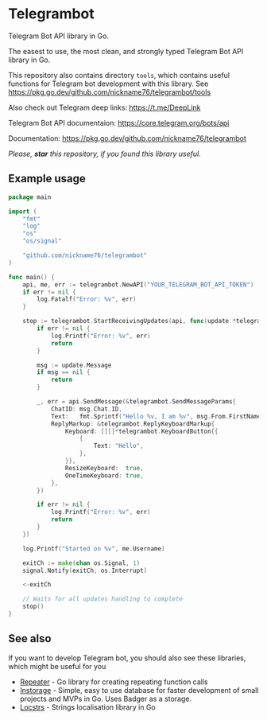 # Telegrambot

Telegram Bot API library in Go.

The easest to use, the most clean, and strongly typed Telegram Bot API library in Go.

This repository also contains directory `tools`, which contains useful functions for Telegram bot development with this library. See https://pkg.go.dev/github.com/nickname76/telegrambot/tools

Also check out Telegram deep links: https://t.me/DeepLink

Telegram Bot API documentaion: https://core.telegram.org/bots/api

Documentation: https://pkg.go.dev/github.com/nickname76/telegrambot

*Please, **star** this repository, if you found this library useful.*

## Example usage

```Go
package main

import (
	"fmt"
	"log"
	"os"
	"os/signal"

	"github.com/nickname76/telegrambot"
)

func main() {
	api, me, err := telegrambot.NewAPI("YOUR_TELEGRAM_BOT_API_TOKEN")
	if err != nil {
		log.Fatalf("Error: %v", err)
	}

	stop := telegrambot.StartReceivingUpdates(api, func(update *telegrambot.Update, err error) {
		if err != nil {
			log.Printf("Error: %v", err)
			return
		}

		msg := update.Message
		if msg == nil {
			return
		}

		_, err = api.SendMessage(&telegrambot.SendMessageParams{
			ChatID: msg.Chat.ID,
			Text:   fmt.Sprintf("Hello %v, I am %v", msg.From.FirstName, me.FirstName),
			ReplyMarkup: &telegrambot.ReplyKeyboardMarkup{
				Keyboard: [][]*telegrambot.KeyboardButton{{
					{
						Text: "Hello",
					},
				}},
				ResizeKeyboard:  true,
				OneTimeKeyboard: true,
			},
		})

		if err != nil {
			log.Printf("Error: %v", err)
			return
		}
	})

	log.Printf("Started on %v", me.Username)

	exitCh := make(chan os.Signal, 1)
	signal.Notify(exitCh, os.Interrupt)

	<-exitCh

	// Waits for all updates handling to complete
	stop()
}

```

## See also

If you want to develop Telegram bot, you should also see these libraries, which might be useful for you

- [Repeater](https://github.com/nickname76/repeater) - Go library for creating repeating function calls
- [Instorage](https://github.com/nickname76/instorage) - Simple, easy to use database for faster development of small projects and MVPs in Go. Uses Badger as a storage.
- [Locstrs](https://github.com/nickname76/locstrs) - Strings localisation library in Go
